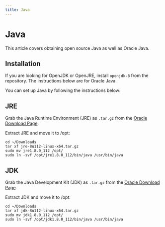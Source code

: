 ```yaml
---
title: Java
---
```

# Java

This article covers obtaining open source Java as well as Oracle Java.

## Installation

If you are looking for OpenJDK or OpenJRE, install `openjdk-8` from the repository. The instructions below are for Oracle Java.

You can set up Java by following the instructions below:

## JRE

Grab the Java Runtime Environment (JRE) as `.tar.gz` from the [Oracle Download Page](http://www.oracle.com/technetwork/java/javase/downloads/jre8-downloads-2133155.html).

Extract JRE and move it to /opt:

```
cd ~/Downloads
tar xf jre-8u112-linux-x64.tar.gz
sudo mv jre1.8.0_112 /opt/
sudo ln -svf /opt/jre1.8.0_112/bin/java /usr/bin/java
```

## JDK

Grab the Java Development Kit (JDK) as `.tar.gz` from the [Oracle Download Page](http://www.oracle.com/technetwork/java/javase/downloads/jdk8-downloads-2133151.html).

Extract JDK and move it to /opt:

```
cd ~/Downloads
tar xf jdk-8u112-linux-x64.tar.gz
sudo mv jdk1.8.0_112 /opt/
sudo ln -svf /opt/jdk1.8.0_112/bin/java /usr/bin/java
```